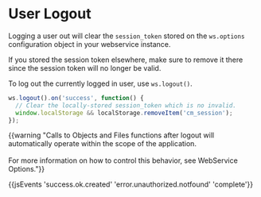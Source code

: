# User Logout

Logging a user out will clear the `session_token` stored on the `ws.options` configuration object in your webservice instance.

If you stored the session token elsewhere, make sure to remove it there since the session token will no longer be valid.

To log out the currently logged in user, use `ws.logout()`.

```javascript
ws.logout().on('success', function() {
  // Clear the locally-stored session_token which is no invalid.
  window.localStorage && localStorage.removeItem('cm_session');
});
```

{{warning "Calls to Objects and Files functions after logout will automatically operate within the scope of the application.<br /><br />For more information on how to control this behavior, see WebService Options."}}

{{jsEvents 'success.ok.created' 'error.unauthorized.notfound' 'complete'}}
